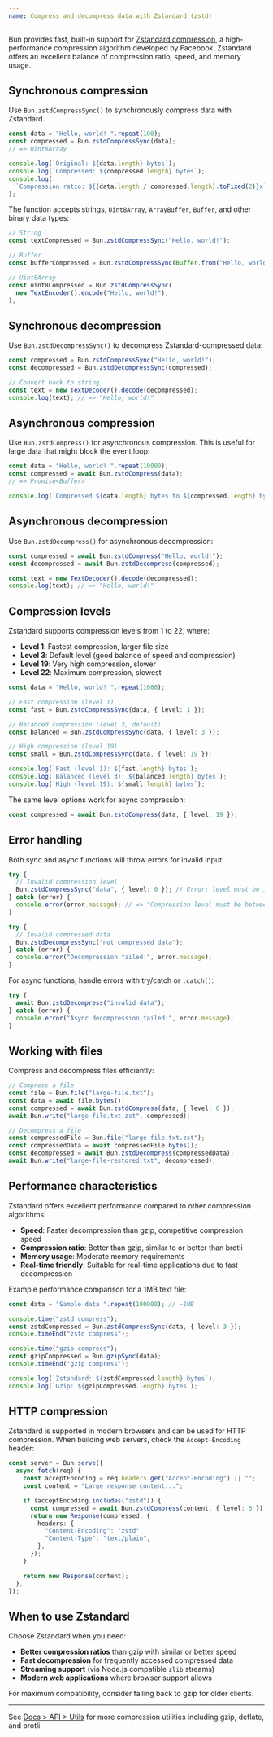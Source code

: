 ```yaml
---
name: Compress and decompress data with Zstandard (zstd)
---
```


Bun provides fast, built-in support for [Zstandard compression](https://facebook.github.io/zstd/), a high-performance compression algorithm developed by Facebook. Zstandard offers an excellent balance of compression ratio, speed, and memory usage.

## Synchronous compression

Use `Bun.zstdCompressSync()` to synchronously compress data with Zstandard.

```ts
const data = "Hello, world! ".repeat(100);
const compressed = Bun.zstdCompressSync(data);
// => Uint8Array

console.log(`Original: ${data.length} bytes`);
console.log(`Compressed: ${compressed.length} bytes`);
console.log(
  `Compression ratio: ${(data.length / compressed.length).toFixed(2)}x`,
);
```

The function accepts strings, `Uint8Array`, `ArrayBuffer`, `Buffer`, and other binary data types:

```ts
// String
const textCompressed = Bun.zstdCompressSync("Hello, world!");

// Buffer
const bufferCompressed = Bun.zstdCompressSync(Buffer.from("Hello, world!"));

// Uint8Array
const uint8Compressed = Bun.zstdCompressSync(
  new TextEncoder().encode("Hello, world!"),
);
```

## Synchronous decompression

Use `Bun.zstdDecompressSync()` to decompress Zstandard-compressed data:

```ts
const compressed = Bun.zstdCompressSync("Hello, world!");
const decompressed = Bun.zstdDecompressSync(compressed);

// Convert back to string
const text = new TextDecoder().decode(decompressed);
console.log(text); // => "Hello, world!"
```

## Asynchronous compression

Use `Bun.zstdCompress()` for asynchronous compression. This is useful for large data that might block the event loop:

```ts
const data = "Hello, world! ".repeat(10000);
const compressed = await Bun.zstdCompress(data);
// => Promise<Buffer>

console.log(`Compressed ${data.length} bytes to ${compressed.length} bytes`);
```

## Asynchronous decompression

Use `Bun.zstdDecompress()` for asynchronous decompression:

```ts
const compressed = await Bun.zstdCompress("Hello, world!");
const decompressed = await Bun.zstdDecompress(compressed);

const text = new TextDecoder().decode(decompressed);
console.log(text); // => "Hello, world!"
```

## Compression levels

Zstandard supports compression levels from 1 to 22, where:

- **Level 1**: Fastest compression, larger file size
- **Level 3**: Default level (good balance of speed and compression)
- **Level 19**: Very high compression, slower
- **Level 22**: Maximum compression, slowest

```ts
const data = "Hello, world! ".repeat(1000);

// Fast compression (level 1)
const fast = Bun.zstdCompressSync(data, { level: 1 });

// Balanced compression (level 3, default)
const balanced = Bun.zstdCompressSync(data, { level: 3 });

// High compression (level 19)
const small = Bun.zstdCompressSync(data, { level: 19 });

console.log(`Fast (level 1): ${fast.length} bytes`);
console.log(`Balanced (level 3): ${balanced.length} bytes`);
console.log(`High (level 19): ${small.length} bytes`);
```

The same level options work for async compression:

```ts
const compressed = await Bun.zstdCompress(data, { level: 19 });
```

## Error handling

Both sync and async functions will throw errors for invalid input:

```ts
try {
  // Invalid compression level
  Bun.zstdCompressSync("data", { level: 0 }); // Error: level must be 1-22
} catch (error) {
  console.error(error.message); // => "Compression level must be between 1 and 22"
}

try {
  // Invalid compressed data
  Bun.zstdDecompressSync("not compressed data");
} catch (error) {
  console.error("Decompression failed:", error.message);
}
```

For async functions, handle errors with try/catch or `.catch()`:

```ts
try {
  await Bun.zstdDecompress("invalid data");
} catch (error) {
  console.error("Async decompression failed:", error.message);
}
```

## Working with files

Compress and decompress files efficiently:

```ts
// Compress a file
const file = Bun.file("large-file.txt");
const data = await file.bytes();
const compressed = await Bun.zstdCompress(data, { level: 6 });
await Bun.write("large-file.txt.zst", compressed);

// Decompress a file
const compressedFile = Bun.file("large-file.txt.zst");
const compressedData = await compressedFile.bytes();
const decompressed = await Bun.zstdDecompress(compressedData);
await Bun.write("large-file-restored.txt", decompressed);
```

## Performance characteristics

Zstandard offers excellent performance compared to other compression algorithms:

- **Speed**: Faster decompression than gzip, competitive compression speed
- **Compression ratio**: Better than gzip, similar to or better than brotli
- **Memory usage**: Moderate memory requirements
- **Real-time friendly**: Suitable for real-time applications due to fast decompression

Example performance comparison for a 1MB text file:

```ts
const data = "Sample data ".repeat(100000); // ~1MB

console.time("zstd compress");
const zstdCompressed = Bun.zstdCompressSync(data, { level: 3 });
console.timeEnd("zstd compress");

console.time("gzip compress");
const gzipCompressed = Bun.gzipSync(data);
console.timeEnd("gzip compress");

console.log(`Zstandard: ${zstdCompressed.length} bytes`);
console.log(`Gzip: ${gzipCompressed.length} bytes`);
```

## HTTP compression

Zstandard is supported in modern browsers and can be used for HTTP compression. When building web servers, check the `Accept-Encoding` header:

```ts
const server = Bun.serve({
  async fetch(req) {
    const acceptEncoding = req.headers.get("Accept-Encoding") || "";
    const content = "Large response content...";

    if (acceptEncoding.includes("zstd")) {
      const compressed = await Bun.zstdCompress(content, { level: 6 });
      return new Response(compressed, {
        headers: {
          "Content-Encoding": "zstd",
          "Content-Type": "text/plain",
        },
      });
    }

    return new Response(content);
  },
});
```

## When to use Zstandard

Choose Zstandard when you need:

- **Better compression ratios** than gzip with similar or better speed
- **Fast decompression** for frequently accessed compressed data
- **Streaming support** (via Node.js compatible `zlib` streams)
- **Modern web applications** where browser support allows

For maximum compatibility, consider falling back to gzip for older clients.

---

See [Docs > API > Utils](/docs/api/utils) for more compression utilities including gzip, deflate, and brotli.
